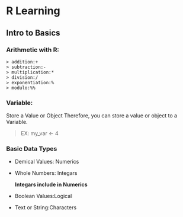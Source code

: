 # R Learning
## Intro to Basics
### Arithmetic with R:
```
> addition:+
> subtraction:-
> multiplication:*
> division:/
> exponentiation:%
> modulo:%% 
```


### Variable:
Store a Value or Object
Therefore, you can store a value or object to a Variable.


> EX:
> my_var <- 4

### Basic Data Types

* Demical Values: Numerics
* Whole Numbers: Integars

   **Integars include in Numerics**
* Boolean Values:Logical
* Text or String:Characters

